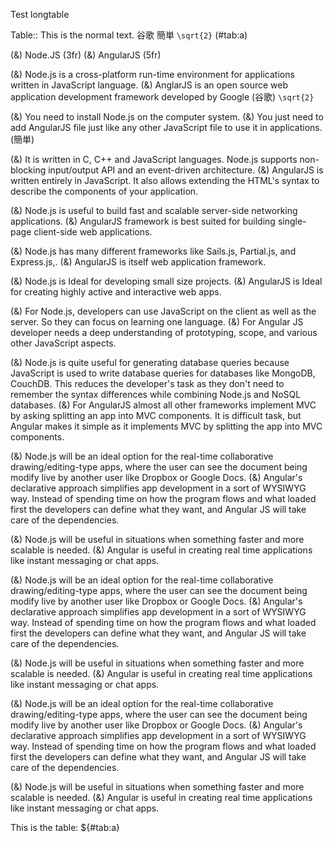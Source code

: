 Test longtable

Table:: This is the normal text. 谷歌 簡単 ``\sqrt{2}``
(#tab:a)

(&) Node.JS (3fr)
(&) AngularJS (5fr)

(&) Node.js is a cross-platform run-time environment for applications
  written in JavaScript language.
(&) AnglarJS is an open source web application development framework
  developed by Google (谷歌) ``\sqrt{2}``

(&) You need to install Node.js on the computer system.
(&) You just need to add AngularJS file just like any other JavaScript
  file to use it in applications. (簡単)

(&) It is written in C, C++ and JavaScript languages. Node.js supports
  non-blocking input/output API and an event-driven architecture.
(&) AngularJS is written entirely in JavaScript. It also allows
  extending the HTML's syntax to describe the components of your
  application.

(&) Node.js is useful to build fast and scalable server-side networking
  applications.
(&) AngularJS framework is best suited for building single-page
  client-side web applications.

(&) Node.js has many different frameworks like Sails.js, Partial.js, and
  Express.js,.
(&) AngularJS is itself web application framework.

(&) Node.js is Ideal for developing small size projects.
(&) AngularJS is Ideal for creating highly active and interactive web
  apps.

(&) For Node.js, developers can use JavaScript on the client as well as
  the server. So they can focus on learning one language.
(&) For Angular JS developer needs a deep understanding of prototyping,
  scope, and various other JavaScript aspects.

(&) Node.js is quite useful for generating database queries because
  JavaScript is used to write database queries for databases like
  MongoDB, CouchDB. This reduces the developer's task as they don't
  need to remember the syntax differences while combining Node.js and
  NoSQL databases.
(&) For AngularJS almost all other frameworks implement MVC by asking
  splitting an app into MVC components. It is difficult task, but
  Angular makes it simple as it implements MVC by splitting the app
  into MVC components.

(&) Node.js will be an ideal option for the real-time collaborative
  drawing/editing-type apps, where the user can see the document being
  modify live by another user like Dropbox or Google Docs.
(&) Angular's declarative approach simplifies app development in a sort
  of WYSIWYG way. Instead of spending time on how the program flows
  and what loaded first the developers can define what they want, and
  Angular JS will take care of the dependencies.

(&) Node.js will be useful in situations when something faster and more
  scalable is needed.
(&) Angular is useful in creating real time applications like instant
  messaging or chat apps.


(&) Node.js will be an ideal option for the real-time collaborative
  drawing/editing-type apps, where the user can see the document being
  modify live by another user like Dropbox or Google Docs.
(&) Angular's declarative approach simplifies app development in a sort
  of WYSIWYG way. Instead of spending time on how the program flows
  and what loaded first the developers can define what they want, and
  Angular JS will take care of the dependencies.

(&) Node.js will be useful in situations when something faster and more
  scalable is needed.
(&) Angular is useful in creating real time applications like instant
  messaging or chat apps.

(&) Node.js will be an ideal option for the real-time collaborative
  drawing/editing-type apps, where the user can see the document being
  modify live by another user like Dropbox or Google Docs.
(&) Angular's declarative approach simplifies app development in a sort
  of WYSIWYG way. Instead of spending time on how the program flows
  and what loaded first the developers can define what they want, and
  Angular JS will take care of the dependencies.

(&) Node.js will be useful in situations when something faster and more
  scalable is needed.
(&) Angular is useful in creating real time applications like instant
  messaging or chat apps.

This is the table: ${#tab:a}
